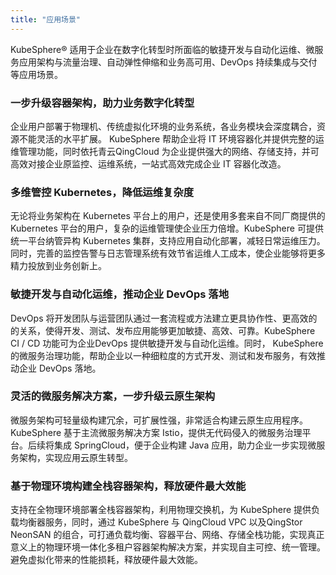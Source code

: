 ```yaml
---
title: "应用场景"
---
```


KubeSphere®️ 适用于企业在数字化转型时所面临的敏捷开发与自动化运维、微服务应用架构与流量治理、自动弹性伸缩和业务高可用、DevOps 持续集成与交付等应用场景。

### 一步升级容器架构，助力业务数字化转型

企业用户部署于物理机、传统虚拟化环境的业务系统，各业务模块会深度耦合，资源不能灵活的水平扩展。 KubeSphere 帮助企业将 IT 环境容器化并提供完整的运维管理功能，同时依托青云QingCloud 为企业提供强大的网络、存储支持，并可高效对接企业原监控、运维系统，一站式高效完成企业 IT 容器化改造。

### 多维管控 Kubernetes，降低运维复杂度

无论将业务架构在 Kubernetes 平台上的用户，还是使用多套来自不同厂商提供的 Kubernetes 平台的用户，复杂的运维管理使企业压力倍增。KubeSphere 可提供统一平台纳管异构 Kubernetes 集群，支持应用自动化部署，减轻日常运维压力。同时，完善的监控告警与日志管理系统有效节省运维人工成本，使企业能够将更多精力投放到业务创新上。

### 敏捷开发与自动化运维，推动企业 DevOps 落地

DevOps 将开发团队与运营团队通过一套流程或方法建立更具协作性、更高效的的关系，使得开发、测试、发布应用能够更加敏捷、高效、可靠。KubeSphere CI / CD 功能可为企业DevOps 提供敏捷开发与自动化运维。同时， KubeSphere 的微服务治理功能，帮助企业以一种细粒度的方式开发、测试和发布服务，有效推动企业 DevOps 落地。

### 灵活的微服务解决方案，一步升级云原生架构

微服务架构可轻量级构建冗余，可扩展性强，非常适合构建云原生应用程序。KubeSphere 基于主流微服务解决方案 Istio，提供无代码侵入的微服务治理平台。后续将集成 SpringCloud，便于企业构建 Java 应用，助力企业一步实现微服务架构，实现应用云原生转型。

### 基于物理环境构建全栈容器架构，释放硬件最大效能

支持在全物理环境部署全栈容器架构，利用物理交换机，为 KubeSphere 提供负载均衡器服务，同时，通过 KubeSphere 与 QingCloud VPC 以及QingStor NeonSAN 的组合，可打通负载均衡、容器平台、网络、存储全栈功能，实现真正意义上的物理环境一体化多租户容器架构解决方案，并实现自主可控、统一管理。避免虚拟化带来的性能损耗，释放硬件最大效能。


